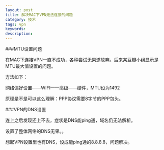 ```yaml
---
layout: post
title: 解决MAC下VPN无法连接的问题
category: 技术
tags: vpn
keywords:
description:
---
```


###MTU设置问题

在MAC下连接VPN一直不成功，各种尝试无果遂放弃。后来某豆瓣小组显示是MTU最大值设置的问题。

方法如下：

网络偏好设置——WIFI——高级——硬件，MTU设为1492

原理是不是可以这么理解：PPP协议需要8字节的PPP包头。

###VPN的DNS设置

连上之后发现还上不去，症状是DNS能ping通，域名仍无法解析。

设置了整体网络的DNS无果。。

想起VPN设置里也有DNS，设成能ping通的8.8.8.8，问题解决。
